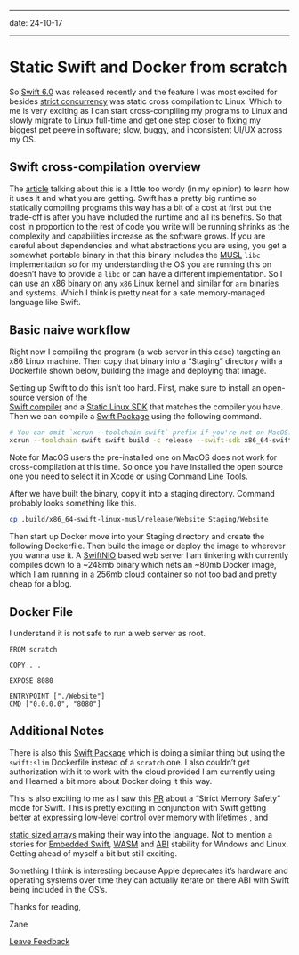 -----

date: 24-10-17

-----

# Static Swift and Docker from scratch

So [Swift 6.0](https://www.swift.org/blog/announcing-swift-6/) was released 
recently and the feature I was most excited for besides 
[strict concurrency](https://www.swift.org/blog/announcing-swift-6/#language-and-standard-library)
 was static cross compilation to Linux. Which to me is very exciting as I can 
start cross-compiling my programs to Linux and slowly migrate to Linux 
full-time and get one step closer to fixing my biggest pet peeve in software; 
slow, buggy, and inconsistent UI/UX across my OS.

## Swift cross-compilation overview

The 
[article](https://www.swift.org/documentation/articles/static-linux-getting-started.html)
 talking about this is a little too wordy (in my opinion) to learn how it uses 
it and what you are getting. Swift has a pretty big runtime so statically 
compiling programs this way has a bit of a cost at first but the trade-off is 
after you have included the runtime and all its benefits. So that cost in 
proportion to the rest of code you write will be running shrinks as the 
complexity and capabilities increase as the software grows. If you are careful 
about dependencies and what abstractions you are using, you get a somewhat 
portable binary in that this binary includes the 
[MUSL](https://www.musl-libc.org) `libc` implementation so for my understanding
the OS you are running this on doesn’t have to provide a `libc` or can have a 
different implementation. So I can use an x86 binary on any `x86` Linux kernel 
and similar for `arm` binaries and systems. Which I think is pretty neat for a 
safe memory-managed language like Swift.

## Basic naive workflow

Right now I compiling the program (a web server in this case) targeting an x86 
Linux machine. Then copy that binary into a “Staging” directory with a 
Dockerfile shown below, building the image and deploying that image.

Setting up Swift to do this isn’t too hard. First, make sure to install an 
open-source version of the  
[Swift compiler](https://www.swift.org/install/linux/ubuntu/#versions) and a 
[Static Linux SDK](https://www.swift.org/documentation/articles/static-linux-getting-started.html)
 that matches the compiler you have. Then we can compile a 
[Swift Package](https://www.swift.org/documentation/package-manager/) using the
following command.

```sh
# You can omit `xcrun --toolchain swift` prefix if you're not on MacOS.
xcrun --toolchain swift swift build -c release --swift-sdk x86_64-swift-linux-musl
```

Note for MacOS users the pre-installed one on MacOS does not work for 
cross-compilation at this time. So once you have installed the open source one 
you need to select it in Xcode or using Command Line Tools.

After we have built the binary, copy it into a staging directory. Command 
probably looks something like this.

```sh
cp .build/x86_64-swift-linux-musl/release/Website Staging/Website
```

Then start up Docker move into your Staging directory and create the following 
Dockerfile. Then build the image or deploy the image to wherever you wanna use 
it. A [SwiftNIO](https://github.com/apple/swift-nio) based web server I am 
tinkering with currently compiles down to a ~248mb binary which nets an ~80mb 
Docker image, which I am running in a 256mb cloud container so not too bad and 
pretty cheap for a blog.

## Docker File

I understand it is not safe to run a web server as root.

```
FROM scratch

COPY . .

EXPOSE 8080

ENTRYPOINT ["./Website"]
CMD ["0.0.0.0", "8080"]
```

## Additional Notes

There is also this 
[Swift Package](https://github.com/apple/swift-container-plugin) which is doing
a similar thing but using the `swift:slim` Dockerfile instead of a `scratch` 
one. I also couldn’t get authorization with it to work with the cloud provided 
I am currently using and I learned a bit more about Docker doing it this way.


This is also exciting to me as I saw this 
[PR](https://github.com/swiftlang/swift-evolution/blob/7f9488e0a41576139510dcb6e87f5b3d87359aed/visions/memory-safety.md)
 about a “Strict Memory Safety” mode for Swift. This is pretty exciting in 
conjunction with Swift getting better at expressing low-level control over 
memory with 
[lifetimes](https://github.com/swiftlang/swift-evolution/blob/9ba7a574d1557eefb4bc3cce1d07efee51861f21/proposals/NNNN-lifetime-dependency.md)
 , and

[static sized arrays](https://github.com/swiftlang/swift-evolution/blob/873bc06b6d85b5b063989fe0581faff3ee0ba8b6/proposals/nnnn-vector.md)
 making their way into the language. Not to mention a stories for 
[Embedded Swift](https://www.swift.org/blog/embedded-swift-examples/), 
[WASM](https://github.com/swiftlang/swift-evolution/blob/a88c667196d4ea390d0ecfb71963a55a5c8a5d12/visions/webassembly.md)
 and 
[ABI](https://github.com/swiftlang/swift-evolution/blob/a349525e855f17be68fcba83155e1fb27ea0143c/visions/abi-stability.md)
 stability for Windows and Linux. Getting ahead of myself a bit but still 
exciting.

Something I think is interesting because Apple deprecates it’s hardware and 
operating systems over time they can actually iterate on there ABI with Swift 
being included in the OS’s.

Thanks for reading,

Zane

[Leave Feedback](https://github.com/zaneenders/articles/blob/main/static-swift-and-docker-from-scratch.md)